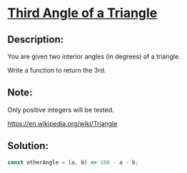 # **[Third Angle of a Triangle](https://www.codewars.com/kata/5a023c426975981341000014/javascript)**

## **Description**:

You are given two interior angles (in degrees) of a triangle.

Write a function to return the 3rd.

## **Note**:

Only positive integers will be tested.

https://en.wikipedia.org/wiki/Triangle

## **Solution**:

```javascript
const otherAngle = (a, b) => 180 - a - b;
```
